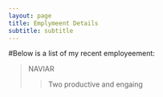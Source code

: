 ```yaml
---
layout: page
title: Emplymeent Details
subtitle: subtitle
---
```


#Below is a list of my recent employeement:

>NAVIAR
>>Two productive and engaing 